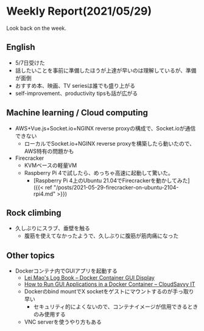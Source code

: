 # Weekly Report(2021/05/29)


Look back on the week.

## English

- 5/7日受けた
- 話したいことを事前に準備したほうが上達が早いのは理解しているが、準備が面倒
- おすすめ本、映画、TV seriesは誰でも盛り上がる
- self-improvement、productivity tipsも話が広がる

## Machine learning / Cloud computing

- AWS+Vue.js+Socket.io+NGINX reverse proxyの構成で、Socket.ioが通信できない
    - ローカルでSocket.io+NGINX reverse proxyを構築したら動いたので、AWS特有の問題かも
- Firecracker
    - KVMベースの軽量VM
    - Raspberry Pi 4で試したら、めっちゃ高速に起動して驚いた。
        - [Raspberry Pi 4上のUbuntu 21.04でFirecrackerを動かしてみた]({{< ref "/posts/2021-05-29-firecracker-on-ubuntu-2104-rpi4.md" >}})

## Rock climbing

- 久しぶりにスラブ、垂壁を触る
    - 腹筋を使えてなかったようで、久しぶりに腹筋が筋肉痛になった

## Other topics

- Dockerコンテナ内でGUIアプリを起動する
    - [Lei Mao's Log Book – Docker Container GUI Display](https://leimao.github.io/blog/Docker-Container-GUI-Display/)
    - [How to Run GUI Applications in a Docker Container – CloudSavvy IT](https://www.cloudsavvyit.com/10520/how-to-run-gui-applications-in-a-docker-container/)
    - Dockerのbind mountでX socketをゲストにマウントするのが手っ取り早い
        - セキュリティ的によくないので、コンテナイメージが信用できるときのみ使用する
    - VNC serverを使うやり方もある

